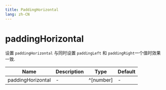 ```yaml
---
title: PaddingHorizontal
lang: zh-CN
---
```


# paddingHorizontal

设置 `paddingHorizontal` 与同时设置  `paddingLeft` 和 `paddingRight`一个值时效果一致.

| Name               | Description      | Type                         | Default |
|--------------------|------------------|------------------------------| ------- |
| paddingHorizontal  | - | ^[number]| - |
